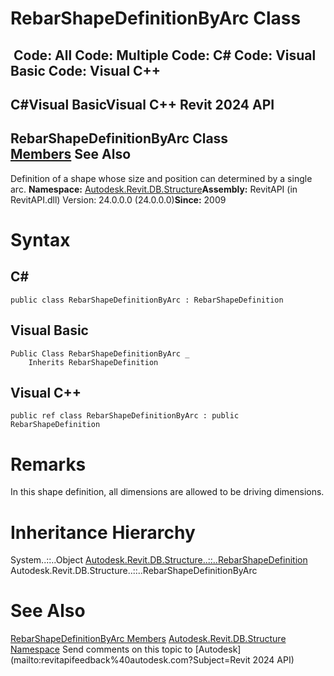 # RebarShapeDefinitionByArc Class

﻿
 Code: All Code: Multiple Code: C# Code: Visual Basic Code: Visual C++   
---  
C#Visual BasicVisual C++
Revit 2024 API  
---  
RebarShapeDefinitionByArc Class  
[Members](aa16343f-5fba-750d-192d-68cb8377237b.md "RebarShapeDefinitionByArc Members") See Also  
---  
Definition of a shape whose size and position can determined by a single arc. 
**Namespace:** [Autodesk.Revit.DB.Structure](d586b341-f687-9d90-e96d-255806b7d4fc.md "Autodesk.Revit.DB.Structure Namespace")**Assembly:** RevitAPI (in RevitAPI.dll) Version: 24.0.0.0 (24.0.0.0)**Since:** 2009 
# Syntax
C#  
---  
```text
public class RebarShapeDefinitionByArc : RebarShapeDefinition
```
  
Visual Basic  
---  
```text
Public Class RebarShapeDefinitionByArc _
	Inherits RebarShapeDefinition
```
  
Visual C++  
---  
```text
public ref class RebarShapeDefinitionByArc : public RebarShapeDefinition
```
  
# Remarks
In this shape definition, all dimensions are allowed to be driving dimensions. 
# Inheritance Hierarchy
System..::..Object [Autodesk.Revit.DB.Structure..::..RebarShapeDefinition](bb1f59be-c95e-a45b-8d2b-8121df179676.md "RebarShapeDefinition Class") Autodesk.Revit.DB.Structure..::..RebarShapeDefinitionByArc
# See Also
[RebarShapeDefinitionByArc Members](aa16343f-5fba-750d-192d-68cb8377237b.md "RebarShapeDefinitionByArc Members")
[Autodesk.Revit.DB.Structure Namespace](d586b341-f687-9d90-e96d-255806b7d4fc.md "Autodesk.Revit.DB.Structure Namespace")
Send comments on this topic to [Autodesk](mailto:revitapifeedback%40autodesk.com?Subject=Revit 2024 API)
